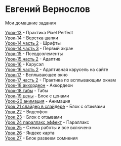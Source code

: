 

# Евгений Вернослов
Мои домашние задания

[Урок-13](https://evgeniy2003.github.io/lesson_13/) - Практика Pixel Perfect  
[Урок-14](https://evgeniy2003.github.io/lesson-14/) - Верстка шапки  
[Урок-14 часть 2](https://evgeniy2003.github.io/lesson-14-2/) - Шрифты  
[Урок-14 часть 3](https://evgeniy2003.github.io/lesson-14-3/) - Первый экран  
[Урок-15](https://evgeniy2003.github.io/lesson-15/) - Псевдоэлементы  
[Урок-15 часть 2](https://evgeniy2003.github.io/lesson-14-4/) - Адаптив  
[Урок-16](https://evgeniy2003.github.io/lesson-16/) - Карусэл  
[Урок-16 часть 2](https://evgeniy2003.github.io/lesson-16-2/) - Адаптивная карусель на сайте  
[Урок-17](https://evgeniy2003.github.io/lesson-17/) - Всплывающее окно  
[Урок-17 часть 2](https://evgeniy2003.github.io/lesson-17-2/) - Практика по всплывающим окнам  
[Урок-18 аккордеон](https://evgeniy2003.github.io/lesson-18/) - Аккордеон  
[Урок-18 табы](https://evgeniy2003.github.io/lesson-18-2/) - Табы  
[Урок-19 цены](https://evgeniy2003.github.io/lesson-19/) - Блок с ценами  
[Урок-20 анимация](https://evgeniy2003.github.io/lesson-20/) - Анимация  
[Урок 21 слайдер в слайдере](https://evgeniy2003.github.io/lesson-21/) - Блок с отзывами  
[Урок 22](https://evgeniy2003.github.io/lesson-22/) - Видеофон  
[Урок 23](https://evgeniy2003.github.io/lesson-23/) - Блок с отзывами  
[Урок 24 параллакс эффект](https://evgeniy2003.github.io/lesson-24/) - Параллакс  
[Урок 25](https://evgeniy2003.github.io/lesson-25/) -  Схема работы и все включено  
[Урок 26](https://evgeniy2003.github.io/lesson-26/) - Яндекс карта  
[Урок 27](https://evgeniy2003.github.io/lesson-27/) - Блок развеем сомнения
